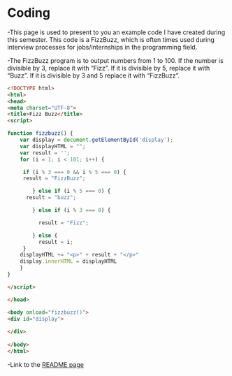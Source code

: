 # Coding 

-This page is used to present to you an example code I have created during this semester. This code is a FizzBuzz, which is often times used during interview processes for jobs/internships in the programming field. 

-The FizzBuzz program is to output numbers from 1 to 100. If the number is divisible by 3, replace it with “Fizz”. If it is divisible by 5, replace it with “Buzz”. If it is divisible by 3 and 5 replace it with “FizzBuzz”.

```html
<!DOCTYPE html>
<html>
<head>
<meta charset="UTF-8">
<title>Fizz Buzz</title>
<script>

function fizzbuzz() {
	var display = document.getElementById('display');
	var displayHTML = "";
	var result = '';
	for (i = 1; i < 101; i++) {

   	 if (i % 3 === 0 && i % 5 === 0) {
	 result = "FizzBuzz";

    	} else if (i % 5 === 0) {
	  result = "buzz";

    	} else if (i % 3 === 0) {

    	  result = "Fizz";

    	} else {
     	  result = i;
   	 }
	displayHTML += "<p>" + result + "</p>"
	display.innerHTML = displayHTML
	}
}

</script>

</head>

<body onload="fizzbuzz()">
<div id="display">
  
</div>
  
</body>
</html>
```

-Link to the [README page](https://github.com/gjdb33/midterm_project.git)
